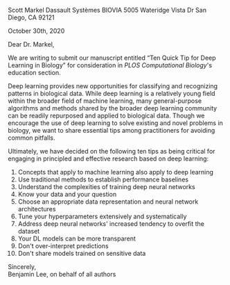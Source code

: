 Scott Markel
Dassault Systèmes BIOVIA
5005 Wateridge Vista Dr
San Diego, CA 92121

October 30th, 2020

Dear Dr. Markel,

We are writing to submit our manuscript entitled “Ten Quick Tip for Deep Learning in Biology” for consideration in _PLOS Computational Biology_'s education section.

Deep learning provides new opportunities for classifying and recognizing patterns in biological data.
While deep learning is a relatively young field within the broader field of machine learning, many general-purpose algorithms and methods shared by the broader deep learning community can be readily repurposed and applied to biological data.
Though we encourage the use of deep learning to solve existing and novel problems in biology, we want to share essential tips among practitioners for avoiding common pitfalls.

Ultimately, we have decided on the following ten tips as being critical for engaging in principled and effective research based on deep learning:

1. Concepts that apply to machine learning also apply to deep learning
2. Use traditional methods to establish performance baselines
3. Understand the complexities of training deep neural networks
4. Know your data and your question
5. Choose an appropriate data representation and neural network architectures
6. Tune your hyperparameters extensively and systematically
7. Address deep neural networks' increased tendency to overfit the dataset
8. Your DL models can be more transparent
9. Don't over-interpret predictions
10. Don't share models trained on sensitive data

Sincerely,  
Benjamin Lee, on behalf of all authors
